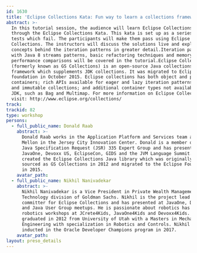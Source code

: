```yaml
---
id: 1630
title: 'Eclipse Collections Kata: Fun way to learn a collections framework'
abstract: >-
  In this tutorial session, the audience will learn Eclipse Collections by going
  through the Eclipse Collections Kata. This kata is set up as a series of unit
  tests which fail. The participants will make them pass using Eclipse
  Collections. The instructors will discuss the solutions live and explain the
  concepts behind the iteration patterns in greater detail.Iteration patterns
  with Java 8 streams patterns, basic refactoring techniques and memory,
  performance comparisons will be covered in the tutorial.Eclipse Collections
  (formerly known as GS Collections) is an open-source Java collections
  framework which supplements JDK collections. It was migrated to Eclipse
  foundation in October 2015. Eclipse collections has both object and primitive
  containers; rich APIs available for eager and lazy iteration patterns; mutable
  and immutable collections; and additional container types not available in the
  JDK, such as Bag and Multimap. For more information on Eclipse Collections
  visit: http://www.eclipse.org/collections/
track:
trackid: 82
type: workshop
persons:
  - full_public_name: Donald Raab
    abstract: >-
      Donald Raab works in the Application Platform and Services team at BNY
      Mellon in the Jersey City Innovation Center. Donald is a member of the
      Java Specification Request (JSR) 335 Expert Group and has presented at
      JavaOne, Devoxx US, EclipseCon, GIDS and the JVM Language Summit. He
      created the Eclipse Collections Java library which was originally open
      sourced as GS Collections in 2012 and migrated to the Eclipse Foundation
      in 2015.
    avatar_path:
  - full_public_name: Nikhil Nanivadekar
    abstract: >-
      Nikhil Nanivadekar is a Vice President in Private Wealth Management in the
      Technology division of Goldman Sachs. Nikhil is the project lead and
      committer for Eclipse Collections and has presented at JavaOne, DevoxxUS
      and Java User Group meetups. He is passionate about robotics has conducted
      robotics workshops at JCrete4Kids, JavaOne4Kids and Devoxx4Kids. Nikhil
      graduated in 2012 from University of Utah with a Masters in Mechanical
      Engineering with specialization in Robotics and Controls. Nikhil was
      inducted in the Oracle Developer Champions program in 2017.
    avatar_path:
layout: preso_details
---
```



